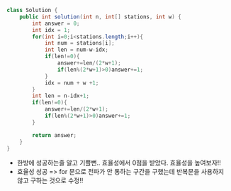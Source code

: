 ```java
class Solution {
    public int solution(int n, int[] stations, int w) {
        int answer = 0;
        int idx = 1;
        for(int i=0;i<stations.length;i++){
            int num = stations[i];
            int len = num-w-idx;
            if(len!=0){
                answer+=len/(2*w+1);
                if(len%(2*w+1)>0)answer+=1;
            }
            idx = num + w +1;
        }
        int len = n-idx+1;
        if(len!=0){
            answer+=len/(2*w+1);
            if(len%(2*w+1)>0)answer+=1;
        }

        return answer;
    }
}
```

- 한방에 성공하는줄 알고 기쁠뻔.. 효율성에서 0점을 받았다. 효율성을 높여보자!!
- 효율성 성공 => for 문으로 전파가 안 통하는 구간을 구했는데 반복문을 사용하지 않고 구하는 것으로 수정!!
